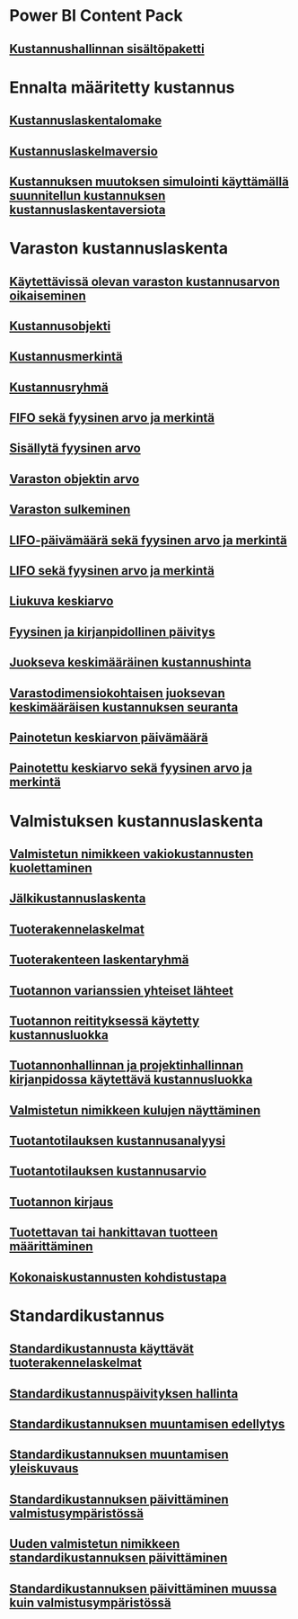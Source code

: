 # Power BI Content Pack
## [Kustannushallinnan sisältöpaketti](/dynamics365/operations/dev-itpro/analytics/cost-management-content-pack?toc=/dynamics365/operations/supply-chain/toc.json)
# Ennalta määritetty kustannus
## [Kustannuslaskentalomake](costing-sheets.md)
## [Kustannuslaskelmaversio](costing-versions.md)
## [Kustannuksen muutoksen simulointi käyttämällä suunnitellun kustannuksen kustannuslaskentaversiota](simulate-cost-changes-costing-version-planned-costs.md)
# Varaston kustannuslaskenta
## [Käytettävissä olevan varaston kustannusarvon oikaiseminen](adjust-hand-inventory-cost-values.md)
## [Kustannusobjekti](cost-object.md)
## [Kustannusmerkintä](cost-entries.md)
## [Kustannusryhmä](cost-groups.md)
## [FIFO sekä fyysinen arvo ja merkintä](fifo-physical-value-marking.md)
## [Sisällytä fyysinen arvo](include-physical-value.md)
## [Varaston objektin arvo](physical-quantity.md)
## [Varaston sulkeminen](inventory-close.md)
## [LIFO-päivämäärä sekä fyysinen arvo ja merkintä](lifo-date-physical-value-marking.md)
## [LIFO sekä fyysinen arvo ja merkintä](lifo-physical-value-marking.md)
## [Liukuva keskiarvo](moving-average.md)
## [Fyysinen ja kirjanpidollinen päivitys](physical-financial-updates.md)
## [Juokseva keskimääräinen kustannushinta](running-average-cost-price.md)
## [Varastodimensiokohtaisen juoksevan keskimääräisen kustannuksen seuranta](track-running-average-cost-per-inventory-dimension.md)
## [Painotetun keskiarvon päivämäärä](weighted-average-date.md)
## [Painotettu keskiarvo sekä fyysinen arvo ja merkintä](weighted-average-physical-value-marking.md)
# Valmistuksen kustannuslaskenta
## [Valmistetun nimikkeen vakiokustannusten kuolettaminen](amortize-constant-costs-manufactured-item.md)
## [Jälkikustannuslaskenta](backflush-costing.md)
## [Tuoterakennelaskelmat](bom-calculations.md)
## [Tuoterakenteen laskentaryhmä](bom-calculation-groups.md)
## [Tuotannon varianssien yhteiset lähteet](common-sources-of-production-variances.md)
## [Tuotannon reitityksessä käytetty kustannusluokka](cost-categories-used-production-routings.md)
## [Tuotannonhallinnan ja projektinhallinnan kirjanpidossa käytettävä kustannusluokka](cost-categories-used-production-control-project-management-accounting.md)
## [Valmistetun nimikkeen kulujen näyttäminen](charges-manufactured-item.md)
## [Tuotantotilauksen kustannusanalyysi](production-order-cost-analysis.md)
## [Tuotantotilauksen kustannusarvio](production-order-cost-estimation.md)
## [Tuotannon kirjaus](production-posting.md)
## [Tuotettavan tai hankittavan tuotteen määrittäminen](manufactured-items-treated-as-purchased-items.md)
## [Kokonaiskustannusten kohdistustapa](methodology-total-cost-allocation.md)
# Standardikustannus
## [Standardikustannusta käyttävät tuoterakennelaskelmat](information-used-bom-calculations-standard-costs.md)
## [Standardikustannuspäivityksen hallinta](manage-standard-cost-updates.md)
## [Standardikustannuksen muuntamisen edellytys](prerequisites-standard-cost-conversion.md)
## [Standardikustannuksen muuntamisen yleiskuvaus](standard-cost-conversion-overview.md)
## [Standardikustannuksen päivittäminen valmistusympäristössä](update-standard-costs-manufacturing-environment.md)
## [Uuden valmistetun nimikkeen standardikustannuksen päivittäminen](update-standard-costs-new-manufactured-item.md)
## [Standardikustannuksen päivittäminen muussa kuin valmistusympäristössä](update-standard-costs-non-manufacturing-environment.md)



